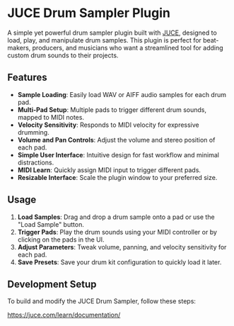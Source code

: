 # JUCE Drum Sampler Plugin

A simple yet powerful drum sampler plugin built with [JUCE](https://juce.com/), designed to load, play, and manipulate drum samples. This plugin is perfect for beat-makers, producers, and musicians who want a streamlined tool for adding custom drum sounds to their projects.

## Features

- **Sample Loading**: Easily load WAV or AIFF audio samples for each drum pad.
- **Multi-Pad Setup**: Multiple pads to trigger different drum sounds, mapped to MIDI notes.
- **Velocity Sensitivity**: Responds to MIDI velocity for expressive drumming.
- **Volume and Pan Controls**: Adjust the volume and stereo position of each pad.
- **Simple User Interface**: Intuitive design for fast workflow and minimal distractions.
- **MIDI Learn**: Quickly assign MIDI input to trigger different pads.
- **Resizable Interface**: Scale the plugin window to your preferred size.

## Usage

1. **Load Samples**: Drag and drop a drum sample onto a pad or use the "Load Sample" button.
2. **Trigger Pads**: Play the drum sounds using your MIDI controller or by clicking on the pads in the UI.
3. **Adjust Parameters**: Tweak volume, panning, and velocity sensitivity for each pad.
4. **Save Presets**: Save your drum kit configuration to quickly load it later.

## Development Setup

To build and modify the JUCE Drum Sampler, follow these steps:

https://juce.com/learn/documentation/

